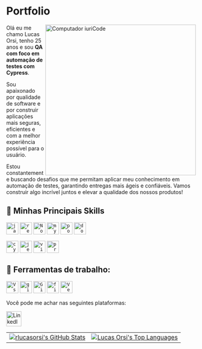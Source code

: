 # Portfolio

<img src="https://raw.githubusercontent.com/MicaelliMedeiros/micaellimedeiros/master/image/computer-illustration.png" min-width="400px" max-width="400px" width="400px" align="right" alt="Computador iuriCode">

<p align="left"> 
  Olá eu me chamo Lucas Orsi, tenho 25 anos e sou <strong>QA com foco em automação de testes com Cypress</strong>.<br>
</p>
<p align="left"> 
  Sou apaixonado por qualidade de software e por construir aplicações mais seguras, eficientes e com a melhor experiência possível para o usuário.
</p>
<p align="left"> 
   Estou constantemente buscando desafios que me permitam aplicar meu conhecimento em automação de testes, garantindo entregas mais ágeis e confiáveis. Vamos construir algo incrível juntos e elevar a qualidade dos nossos produtos!
</p>

## 🚀 Minhas Principais Skills

<code><img height="32" src="https://skillicons.dev/icons?i=js&theme=light" alt="javascript"/></code>
<code><img height="32" src="https://skillicons.dev/icons?i=react&theme=light" alt="react"/></code>
<code><img height="32" src="https://skillicons.dev/icons?i=nodejs&theme=dark" alt="Nodejs"/></code>
<code><img height="32" src="https://skillicons.dev/icons?i=mysql&theme=light" alt="mysql"/></code>
<code><img height="32" src="https://skillicons.dev/icons?i=postgres&theme=dark" alt="postgres"/></code>
<code><img height="32" src="https://skillicons.dev/icons?i=docker&theme=light" alt="docker"/></code>

<code><img height="32" src="https://skillicons.dev/icons?i=cypress&theme=dark" alt="cypress"/></code>
<code><img height="32" src="https://skillicons.dev/icons?i=jest&theme=dark" alt="jest"/></code>
<code><img height="32" src="https://skillicons.dev/icons?i=vitest&theme=dark" alt="vitest"/></code>
<code><img height="32" src="https://skillicons.dev/icons?i=prisma&theme=light" alt="prisma"/></code>

## 💼 Ferramentas de trabalho:

<code><img height="32" src="https://skillicons.dev/icons?i=vscode&theme=light" alt="VsCode"/></code>
<code><img height="32" src="https://skillicons.dev/icons?i=git&theme=light" alt="git"/></code>
<code><img height="32" src="https://skillicons.dev/icons?i=github&theme=light" alt="GitHub"/></code>
<code><img height="32" src="https://skillicons.dev/icons?i=figma&theme=light" alt="figma"/></code>
<code><img height="32" src="https://skillicons.dev/icons?i=vercel&theme=light" alt="Vercel"/></code>

<p align="left">
Você pode me achar nas seguintes plataformas:
</p>

<p align="left">
  <a href="https://www.linkedin.com/in/lucas-orsi-43070a176/" target="_blank">
    <img src="https://cdn-icons-png.flaticon.com/512/174/174857.png" alt="LinkedIn" width="40" height="40">
  </a>
</p>

<table style="border: none;">
  <tr>
    <td style="border: none;">
      <a href="https://github.com/anuraghazra/github-readme-stats">
        <img src="https://github-readme-stats.vercel.app/api?username=rlucasorsi&theme=tokyonight" alt="rlucasorsi's GitHub Stats" style="border: none;" />
      </a>
    </td>
    <td style="border: none;">
      <a href="https://github.com/anuraghazra/github-readme-stats">
        <img src="https://github-readme-stats.vercel.app/api/top-langs/?username=rlucasorsi&hide=html&layout=compact&theme=tokyonight" alt="Lucas Orsi's Top Languages" style="border: none;" />
      </a>
    </td>
  </tr>
</table>
